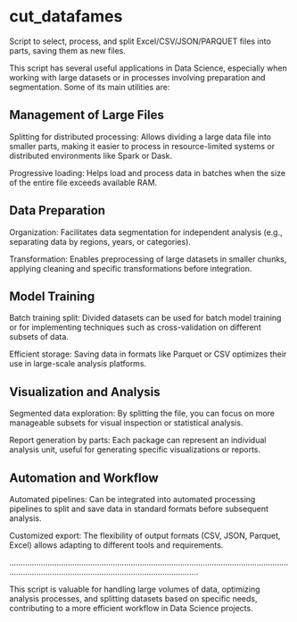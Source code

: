 # cut_datafames
Script to select, process, and split Excel/CSV/JSON/PARQUET files into parts, saving them as new files.

This script has several useful applications in Data Science, especially when working with large datasets or in processes involving preparation and segmentation. Some of its main utilities are:

  Management of Large Files
 ----------------------------
Splitting for distributed processing: Allows dividing a large data file into smaller parts, making it easier to process in resource-limited systems or distributed environments like Spark or Dask.

Progressive loading: Helps load and process data in batches when the size of the entire file exceeds available RAM.

  Data Preparation
-------------------
Organization: Facilitates data segmentation for independent analysis (e.g., separating data by regions, years, or categories).

Transformation: Enables preprocessing of large datasets in smaller chunks, applying cleaning and specific transformations before integration.

   Model Training
-------------------
Batch training split: Divided datasets can be used for batch model training or for implementing techniques such as cross-validation on different subsets of data.

Efficient storage: Saving data in formats like Parquet or CSV optimizes their use in large-scale analysis platforms.

   Visualization and Analysis
-------------------------------
Segmented data exploration: By splitting the file, you can focus on more manageable subsets for visual inspection or statistical analysis.

Report generation by parts: Each package can represent an individual analysis unit, useful for generating specific visualizations or reports.

 Automation and Workflow
--------------------------
Automated pipelines: Can be integrated into automated processing pipelines to split and save data in standard formats before subsequent analysis.

Customized export: The flexibility of output formats (CSV, JSON, Parquet, Excel) allows adapting to different tools and requirements.

................................................................................................................................................................................................................

This script is valuable for handling large volumes of data, optimizing analysis processes, and splitting datasets based on specific needs, contributing to a more efficient workflow in Data Science projects.
